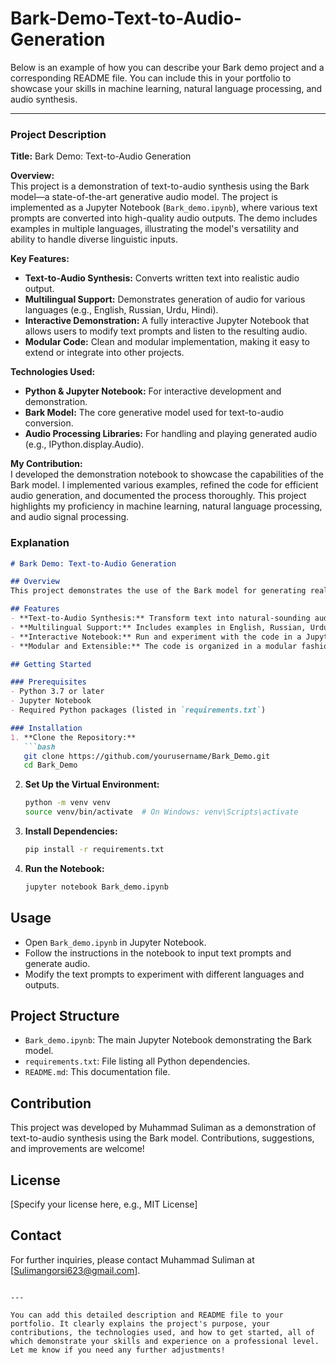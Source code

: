 # Bark-Demo-Text-to-Audio-Generation
Below is an example of how you can describe your Bark demo project and a corresponding README file. You can include this in your portfolio to showcase your skills in machine learning, natural language processing, and audio synthesis.

---

### **Project Description**

**Title:** Bark Demo: Text-to-Audio Generation

**Overview:**  
This project is a demonstration of text-to-audio synthesis using the Bark model—a state-of-the-art generative audio model. The project is implemented as a Jupyter Notebook (`Bark_demo.ipynb`), where various text prompts are converted into high-quality audio outputs. The demo includes examples in multiple languages, illustrating the model's versatility and ability to handle diverse linguistic inputs.

**Key Features:**
- **Text-to-Audio Synthesis:** Converts written text into realistic audio output.
- **Multilingual Support:** Demonstrates generation of audio for various languages (e.g., English, Russian, Urdu, Hindi).
- **Interactive Demonstration:** A fully interactive Jupyter Notebook that allows users to modify text prompts and listen to the resulting audio.
- **Modular Code:** Clean and modular implementation, making it easy to extend or integrate into other projects.

**Technologies Used:**
- **Python & Jupyter Notebook:** For interactive development and demonstration.
- **Bark Model:** The core generative model used for text-to-audio conversion.
- **Audio Processing Libraries:** For handling and playing generated audio (e.g., IPython.display.Audio).

**My Contribution:**  
I developed the demonstration notebook to showcase the capabilities of the Bark model. I implemented various examples, refined the code for efficient audio generation, and documented the process thoroughly. This project highlights my proficiency in machine learning, natural language processing, and audio signal processing.

### **Explanation**

```markdown
# Bark Demo: Text-to-Audio Generation

## Overview
This project demonstrates the use of the Bark model for generating realistic audio from text prompts. The Bark model, developed by Suno, leverages advanced deep learning techniques to synthesize high-quality audio outputs. This interactive Jupyter Notebook showcases examples in multiple languages and is designed to be a flexible starting point for further exploration.

## Features
- **Text-to-Audio Synthesis:** Transform text into natural-sounding audio.
- **Multilingual Support:** Includes examples in English, Russian, Urdu, and Hindi.
- **Interactive Notebook:** Run and experiment with the code in a Jupyter Notebook environment.
- **Modular and Extensible:** The code is organized in a modular fashion, allowing easy customization and integration into other projects.

## Getting Started

### Prerequisites
- Python 3.7 or later
- Jupyter Notebook
- Required Python packages (listed in `requirements.txt`)

### Installation
1. **Clone the Repository:**
   ```bash
   git clone https://github.com/yourusername/Bark_Demo.git
   cd Bark_Demo
   ```

2. **Set Up the Virtual Environment:**
   ```bash
   python -m venv venv
   source venv/bin/activate  # On Windows: venv\Scripts\activate
   ```

3. **Install Dependencies:**
   ```bash
   pip install -r requirements.txt
   ```

4. **Run the Notebook:**
   ```bash
   jupyter notebook Bark_demo.ipynb
   ```

## Usage
- Open `Bark_demo.ipynb` in Jupyter Notebook.
- Follow the instructions in the notebook to input text prompts and generate audio.
- Modify the text prompts to experiment with different languages and outputs.

## Project Structure
- `Bark_demo.ipynb`: The main Jupyter Notebook demonstrating the Bark model.
- `requirements.txt`: File listing all Python dependencies.
- `README.md`: This documentation file.

## Contribution
This project was developed by Muhammad Suliman as a demonstration of text-to-audio synthesis using the Bark model. Contributions, suggestions, and improvements are welcome!

## License
[Specify your license here, e.g., MIT License]

## Contact
For further inquiries, please contact Muhammad Suliman at [Sulimangorsi623@gmail.com].
```

---

You can add this detailed description and README file to your portfolio. It clearly explains the project's purpose, your contributions, the technologies used, and how to get started, all of which demonstrate your skills and experience on a professional level. Let me know if you need any further adjustments!
